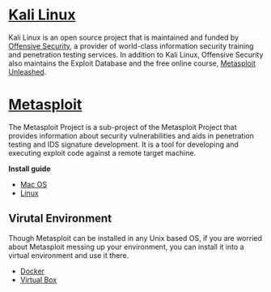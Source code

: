 # [Kali Linux](https://www.kali.org/)
Kali Linux is an open source project that is maintained and funded by [Offensive Security](https://www.offensive-security.com/), a provider of world-class information security training and penetration testing services. In addition to Kali Linux, Offensive Security also maintains the Exploit Database and the free online course, [Metasploit Unleashed](http://www.offensive-security.com/metasploit-unleashed/Main_Page).

# [Metasploit](http://www.metasploit.com/)
The Metasploit Project is a sub-project of the Metasploit Project that provides information about security vulnerabilities and aids in penetration testing and IDS signature development.
It is a tool for developing and executing exploit code against a remote target machine.  
  
**Install guide**  
- [Mac OS](http://www.darkoperator.com/installing-metasploit-framewor/)
- [Linux](http://www.darkoperator.com/installing-metasploit-in-ubunt/)


## Virutal Environment
Though Metasploit can be installed in any Unix based OS, if you are worried about Metasploit messing up your environment, you can install it into a virtual environment and use it there.  

- [Docker](https://registry.hub.docker.com/u/darwin67/metasploit/)
- [Virtual Box](https://www.virtualbox.org/wiki/Downloads)
